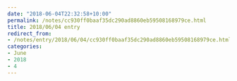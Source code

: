 ```yaml
---
date: "2018-06-04T22:32:58+10:00"
permalink: /notes/cc930ff0baaf35dc290ad8860eb59508168979ce.html
title: 2018/06/04 entry
redirect_from:
- /notes/entry/2018/06/04/cc930ff0baaf35dc290ad8860eb59508168979ce.html
categories:
- June
- 2018
- 4
---
```

